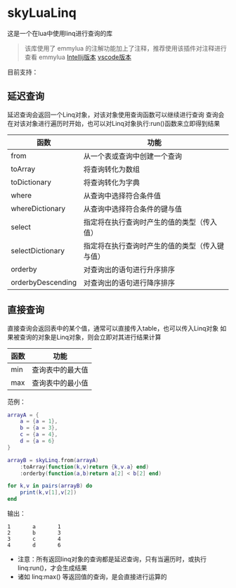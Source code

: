 # skyLuaLinq

这是一个在lua中使用linq进行查询的库

> 该库使用了 emmylua 的注解功能加上了注释，推荐使用该插件对注释进行查看
> emmylua [Intellij版本](https://github.com/EmmyLua/IntelliJ-EmmyLua) [vscode版本](https://github.com/EmmyLua/VSCode-EmmyLua)

目前支持：
## 延迟查询
延迟查询会返回一个Linq对象，对该对象使用查询函数可以继续进行查询
查询会在对该对象进行遍历时开始，也可以对Linq对象执行:run()函数来立即得到结果

|函数|功能|
|-|-|
|from|从一个表或查询中创建一个查询|
|toArray|将查询转化为数组|
|toDictionary|将查询转化为字典|
|where|从查询中选择符合条件值|
|whereDictionary|从查询中选择符合条件的键与值|
|select|指定将在执行查询时产生的值的类型（传入值）|
|selectDictionary|指定将在执行查询时产生的值的类型（传入键与值）|
|orderby|对查询出的语句进行升序排序|
|orderbyDescending|对查询出的语句进行降序排序|

## 直接查询
直接查询会返回表中的某个值，通常可以直接传入table，也可以传入Linq对象
如果被查询的对象是Linq对象，则会立即对其进行结果计算

|函数|功能|
|-|-|
|min|查询表中的最大值|
|max|查询表中的最小值|

范例：
```lua
arrayA = {
    a = {a = 1},
    b = {a = 3},
    c = {a = 4},
    d = {a = 6}
}

arrayB = skyLinq.from(arrayA)
    :toArray(function(k,v)return {k,v.a} end)
    :orderby(function(a,b)return a[2] < b[2] end)

for k,v in pairs(arrayB) do
    print(k,v[1],v[2])
end
```

输出：
```
1       a       1
2       b       3
3       c       4
4       d       6
```

* 注意：所有返回linq对象的查询都是延迟查询，只有当遍历时，或执行linq:run()，才会生成结果
* 诸如 linq:max() 等返回值的查询，是会直接进行运算的